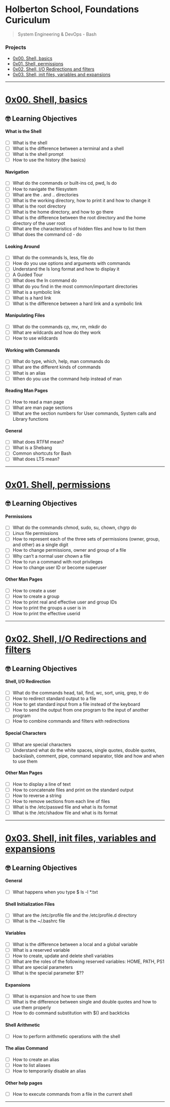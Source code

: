 # Holberton School, Foundations Curiculum
> System Engineering & DevOps - Bash

### Projects
- [0x00. Shell, basics](https://github.com/michedomingo/holberton-system_engineering-devops/#basics)
- [0x01. Shell, permissions](https://github.com/michedomingo/holberton-system_engineering-devops/#permissions)
- [0x02. Shell, I/O Redirections and filters](https://github.com/michedomingo/holberton-system_engineering-devops/#redirections)
- [0x03. Shell, init files, variables and expansions](https://github.com/michedomingo/holberton-system_engineering-devops/#expansions)
___
<a name="basics"></a>
# [0x00. Shell, basics](https://github.com/michedomingo/holberton-system_engineering-devops/tree/master/0x00-shell_basics)

## 🤓 Learning Objectives

#### What is the Shell
- [ ] What is the shell
- [ ] What is the difference between a terminal and a shell
- [ ] What is the shell prompt
- [ ] How to use the history (the basics)
#### Navigation
- [ ] What do the commands or built-ins cd, pwd, ls do
- [ ] How to navigate the filesystem
- [ ] What are the . and .. directories
- [ ] What is the working directory, how to print it and how to change it
- [ ] What is the root directory
- [ ] What is the home directory, and how to go there
- [ ] What is the difference between the root directory and the home directory of the user root
- [ ] What are the characteristics of hidden files and how to list them
- [ ] What does the command cd - do
#### Looking Around
- [ ] What do the commands ls, less, file do
- [ ] How do you use options and arguments with commands
- [ ] Understand the ls long format and how to display it
- [ ] A Guided Tour
- [ ] What does the ln command do
- [ ] What do you find in the most common/important directories
- [ ] What is a symbolic link
- [ ] What is a hard link
- [ ] What is the difference between a hard link and a symbolic link
#### Manipulating Files
- [ ] What do the commands cp, mv, rm, mkdir do
- [ ] What are wildcards and how do they work
- [ ] How to use wildcards
#### Working with Commands
- [ ] What do type, which, help, man commands do
- [ ] What are the different kinds of commands
- [ ] What is an alias
- [ ] When do you use the command help instead of man
#### Reading Man Pages
- [ ] How to read a man page
- [ ] What are man page sections
- [ ] What are the section numbers for User commands, System calls and Library functions
#### General
- [ ] What does RTFM mean?
- [ ] What is a Shebang
- [ ] Common shortcuts for Bash
- [ ] What does LTS mean?
____
<a name="permissions"></a>
# [0x01. Shell, permissions](https://github.com/michedomingo/holberton-system_engineering-devops/tree/master/0x01-shell_permissions)

## 🤓 Learning Objectives

#### Permissions
- [ ] What do the commands chmod, sudo, su, chown, chgrp do
- [ ] Linux file permissions
- [ ] How to represent each of the three sets of permissions (owner, group, and other) as a single digit
- [ ] How to change permissions, owner and group of a file
- [ ] Why can’t a normal user chown a file
- [ ] How to run a command with root privileges
- [ ] How to change user ID or become superuser
#### Other Man Pages
- [ ] How to create a user
- [ ] How to create a group
- [ ] How to print real and effective user and group IDs
- [ ] How to print the groups a user is in
- [ ] How to print the effective userid
____
<a name="redirections"></a>
# [0x02. Shell, I/O Redirections and filters](https://github.com/michedomingo/holberton-system_engineering-devops/tree/master/0x02-shell_redirections)

## 🤓 Learning Objectives

#### Shell, I/O Redirection
- [ ] What do the commands head, tail, find, wc, sort, uniq, grep, tr do
- [ ] How to redirect standard output to a file
- [ ] How to get standard input from a file instead of the keyboard
- [ ] How to send the output from one program to the input of another program
- [ ] How to combine commands and filters with redirections
#### Special Characters
- [ ] What are special characters
- [ ] Understand what do the white spaces, single quotes, double quotes, backslash, comment, pipe, command separator, tilde and how and when to use them
#### Other Man Pages
- [ ] How to display a line of text
- [ ] How to concatenate files and print on the standard output
- [ ] How to reverse a string
- [ ] How to remove sections from each line of files
- [ ] What is the /etc/passwd file and what is its format
- [ ] What is the /etc/shadow file and what is its format
____
<a name="expansions"></a>
# [0x03. Shell, init files, variables and expansions](https://github.com/michedomingo/holberton-system_engineering-devops/tree/master/0x03-shell_variables_expansions)

## 🤓 Learning Objectives

#### General
- [ ] What happens when you type $ ls -l *.txt
#### Shell Initialization Files
- [ ] What are the /etc/profile file and the /etc/profile.d directory
- [ ] What is the ~/.bashrc file
#### Variables
- [ ] What is the difference between a local and a global variable
- [ ] What is a reserved variable
- [ ] How to create, update and delete shell variables
- [ ] What are the roles of the following reserved variables: HOME, PATH, PS1
- [ ] What are special parameters
- [ ] What is the special parameter $??
#### Expansions
- [ ] What is expansion and how to use them
- [ ] What is the difference between single and double quotes and how to use them properly
- [ ] How to do command substitution with $() and backticks
#### Shell Arithmetic
- [ ] How to perform arithmetic operations with the shell
#### The alias Command
- [ ] How to create an alias
- [ ] How to list aliases
- [ ] How to temporarily disable an alias
#### Other help pages
- [ ] How to execute commands from a file in the current shell
____
